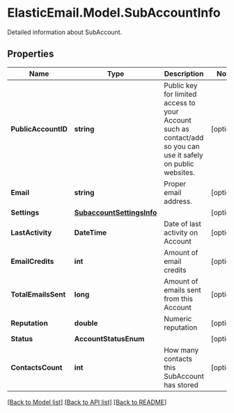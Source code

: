 # ElasticEmail.Model.SubAccountInfo
Detailed information about SubAccount.

## Properties

Name | Type | Description | Notes
------------ | ------------- | ------------- | -------------
**PublicAccountID** | **string** | Public key for limited access to your Account such as contact/add so you can use it safely on public websites. | [optional] 
**Email** | **string** | Proper email address. | [optional] 
**Settings** | [**SubaccountSettingsInfo**](SubaccountSettingsInfo.md) |  | [optional] 
**LastActivity** | **DateTime** | Date of last activity on Account | [optional] 
**EmailCredits** | **int** | Amount of email credits | [optional] 
**TotalEmailsSent** | **long** | Amount of emails sent from this Account | [optional] 
**Reputation** | **double** | Numeric reputation | [optional] 
**Status** | **AccountStatusEnum** |  | [optional] 
**ContactsCount** | **int** | How many contacts this SubAccount has stored | [optional] 

[[Back to Model list]](../README.md#documentation-for-models) [[Back to API list]](../README.md#documentation-for-api-endpoints) [[Back to README]](../README.md)

